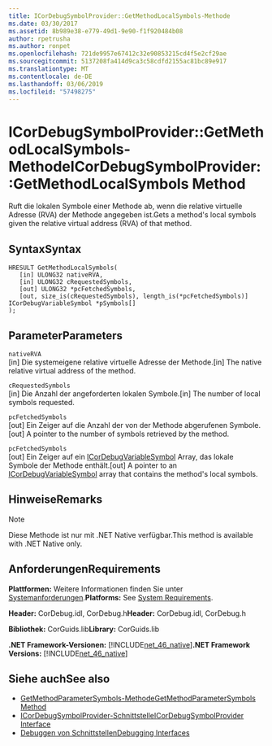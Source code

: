 ```yaml
---
title: ICorDebugSymbolProvider::GetMethodLocalSymbols-Methode
ms.date: 03/30/2017
ms.assetid: 8b989e38-e779-49d1-9e90-f1f920484b08
author: rpetrusha
ms.author: ronpet
ms.openlocfilehash: 721de9957e67412c32e90853215cd4f5e2cf29ae
ms.sourcegitcommit: 5137208fa414d9ca3c58cdfd2155ac81bc89e917
ms.translationtype: MT
ms.contentlocale: de-DE
ms.lasthandoff: 03/06/2019
ms.locfileid: "57498275"
---
```

# <a name="icordebugsymbolprovidergetmethodlocalsymbols-method"></a><span data-ttu-id="a3dcb-102">ICorDebugSymbolProvider::GetMethodLocalSymbols-Methode</span><span class="sxs-lookup"><span data-stu-id="a3dcb-102">ICorDebugSymbolProvider::GetMethodLocalSymbols Method</span></span>
<span data-ttu-id="a3dcb-103">Ruft die lokalen Symbole einer Methode ab, wenn die relative virtuelle Adresse (RVA) der Methode angegeben ist.</span><span class="sxs-lookup"><span data-stu-id="a3dcb-103">Gets a method's local symbols given the relative virtual address (RVA) of that method.</span></span>  
  
## <a name="syntax"></a><span data-ttu-id="a3dcb-104">Syntax</span><span class="sxs-lookup"><span data-stu-id="a3dcb-104">Syntax</span></span>  
  
```  
HRESULT GetMethodLocalSymbols(  
   [in] ULONG32 nativeRVA,  
   [in] ULONG32 cRequestedSymbols,  
   [out] ULONG32 *pcFetchedSymbols,  
   [out, size_is(cRequestedSymbols), length_is(*pcFetchedSymbols)] ICorDebugVariableSymbol *pSymbols[]  
);  
```  
  
## <a name="parameters"></a><span data-ttu-id="a3dcb-105">Parameter</span><span class="sxs-lookup"><span data-stu-id="a3dcb-105">Parameters</span></span>  
 `nativeRVA`  
 <span data-ttu-id="a3dcb-106">[in] Die systemeigene relative virtuelle Adresse der Methode.</span><span class="sxs-lookup"><span data-stu-id="a3dcb-106">[in] The native relative virtual address of the method.</span></span>  
  
 `cRequestedSymbols`  
 <span data-ttu-id="a3dcb-107">[in] Die Anzahl der angeforderten lokalen Symbole.</span><span class="sxs-lookup"><span data-stu-id="a3dcb-107">[in] The number of local symbols requested.</span></span>  
  
 `pcFetchedSymbols`  
 <span data-ttu-id="a3dcb-108">[out] Ein Zeiger auf die Anzahl der von der Methode abgerufenen Symbole.</span><span class="sxs-lookup"><span data-stu-id="a3dcb-108">[out] A pointer to the number of symbols retrieved by the method.</span></span>  
  
 `pcFetchedSymbols`  
 <span data-ttu-id="a3dcb-109">[out] Ein Zeiger auf ein [ICorDebugVariableSymbol](../../../../docs/framework/unmanaged-api/debugging/icordebugvariablesymbol-interface.md) Array, das lokale Symbole der Methode enthält.</span><span class="sxs-lookup"><span data-stu-id="a3dcb-109">[out] A pointer to an [ICorDebugVariableSymbol](../../../../docs/framework/unmanaged-api/debugging/icordebugvariablesymbol-interface.md) array that contains the method's local symbols.</span></span>  
  
## <a name="remarks"></a><span data-ttu-id="a3dcb-110">Hinweise</span><span class="sxs-lookup"><span data-stu-id="a3dcb-110">Remarks</span></span>  
  
> [!NOTE]
>  <span data-ttu-id="a3dcb-111">Diese Methode ist nur mit .NET Native verfügbar.</span><span class="sxs-lookup"><span data-stu-id="a3dcb-111">This method is available with .NET Native only.</span></span>  
  
## <a name="requirements"></a><span data-ttu-id="a3dcb-112">Anforderungen</span><span class="sxs-lookup"><span data-stu-id="a3dcb-112">Requirements</span></span>  
 <span data-ttu-id="a3dcb-113">**Plattformen:** Weitere Informationen finden Sie unter [Systemanforderungen](../../../../docs/framework/get-started/system-requirements.md).</span><span class="sxs-lookup"><span data-stu-id="a3dcb-113">**Platforms:** See [System Requirements](../../../../docs/framework/get-started/system-requirements.md).</span></span>  
  
 <span data-ttu-id="a3dcb-114">**Header:** CorDebug.idl, CorDebug.h</span><span class="sxs-lookup"><span data-stu-id="a3dcb-114">**Header:** CorDebug.idl, CorDebug.h</span></span>  
  
 <span data-ttu-id="a3dcb-115">**Bibliothek:** CorGuids.lib</span><span class="sxs-lookup"><span data-stu-id="a3dcb-115">**Library:** CorGuids.lib</span></span>  
  
 <span data-ttu-id="a3dcb-116">**.NET Framework-Versionen:** [!INCLUDE[net_46_native](../../../../includes/net-46-native-md.md)]</span><span class="sxs-lookup"><span data-stu-id="a3dcb-116">**.NET Framework Versions:** [!INCLUDE[net_46_native](../../../../includes/net-46-native-md.md)]</span></span>  
  
## <a name="see-also"></a><span data-ttu-id="a3dcb-117">Siehe auch</span><span class="sxs-lookup"><span data-stu-id="a3dcb-117">See also</span></span>
- [<span data-ttu-id="a3dcb-118">GetMethodParameterSymbols-Methode</span><span class="sxs-lookup"><span data-stu-id="a3dcb-118">GetMethodParameterSymbols Method</span></span>](../../../../docs/framework/unmanaged-api/debugging/icordebugsymbolprovider-getmethodparametersymbols-method.md)
- [<span data-ttu-id="a3dcb-119">ICorDebugSymbolProvider-Schnittstelle</span><span class="sxs-lookup"><span data-stu-id="a3dcb-119">ICorDebugSymbolProvider Interface</span></span>](../../../../docs/framework/unmanaged-api/debugging/icordebugsymbolprovider-interface.md)
- [<span data-ttu-id="a3dcb-120">Debuggen von Schnittstellen</span><span class="sxs-lookup"><span data-stu-id="a3dcb-120">Debugging Interfaces</span></span>](../../../../docs/framework/unmanaged-api/debugging/debugging-interfaces.md)

